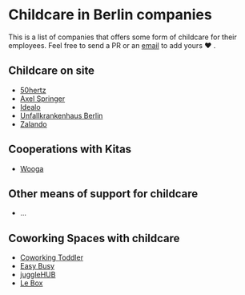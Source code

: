 # Childcare in Berlin companies

This is a list of companies that offers some form of childcare
for their employees. Feel free to send a PR or an [email](mailto:bodo@tasche.me)
to add yours :heart: .

## Childcare on site

- [50hertz](http://www.50hertz.com)
- [Axel Springer](http://www.axelspringer.de/)
- [Idealo](https://www.idealo.de)
- [Unfallkrankenhaus Berlin](https://www.ukb.de/)
- [Zalando](http://zalando.de)

## Cooperations with Kitas

- [Wooga](https://www.wooga.com/)

## Other means of support for childcare

- ...

## Coworking Spaces with childcare

- [Coworking Toddler](http://www.coworkingtoddler.com/en/home-en/)
- [Easy Busy](http://www.easybusyspace.de/)
- [juggleHUB](http://jugglehub.de)
- [Le Box](http://lebox.berlin/)

